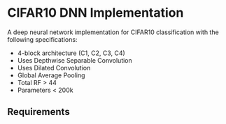 # CIFAR10 DNN Implementation

A deep neural network implementation for CIFAR10 classification with the following specifications:
- 4-block architecture (C1, C2, C3, C4)
- Uses Depthwise Separable Convolution
- Uses Dilated Convolution
- Global Average Pooling
- Total RF > 44
- Parameters < 200k

## Requirements 